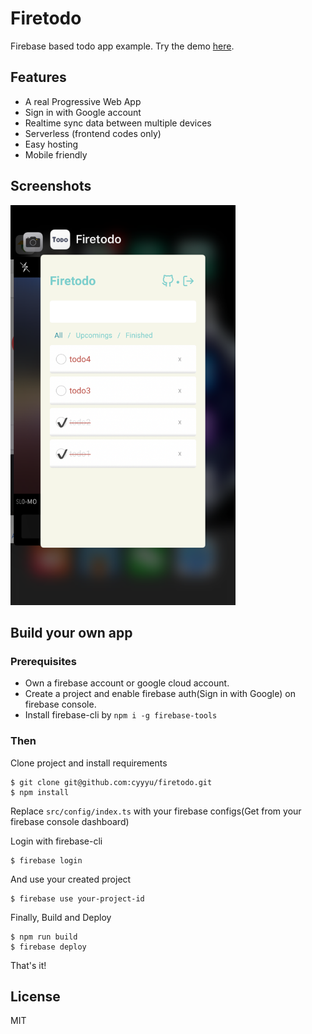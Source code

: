 # Firetodo 

Firebase based todo app example. Try the demo [here](https://fire-todoapp.firebaseapp.com/).

## Features

* A real Progressive Web App
* Sign in with Google account
* Realtime sync data between multiple devices
* Serverless (frontend codes only)
* Easy hosting
* Mobile friendly

## Screenshots

<img src="./imgs/mobile.png" alt="screenshot" width="360" />

## Build your own app

### Prerequisites

* Own a firebase account or google cloud account.
* Create a project and enable firebase auth(Sign in with Google) on firebase console.
* Install firebase-cli by `npm i -g firebase-tools`

### Then

Clone project and install requirements

```
$ git clone git@github.com:cyyyu/firetodo.git
$ npm install
```

Replace `src/config/index.ts` with your firebase configs(Get from your firebase console dashboard)

Login with firebase-cli

```
$ firebase login
```

And use your created project

```
$ firebase use your-project-id
```

Finally, Build and Deploy

```
$ npm run build
$ firebase deploy
```

That's it!

## License

MIT
